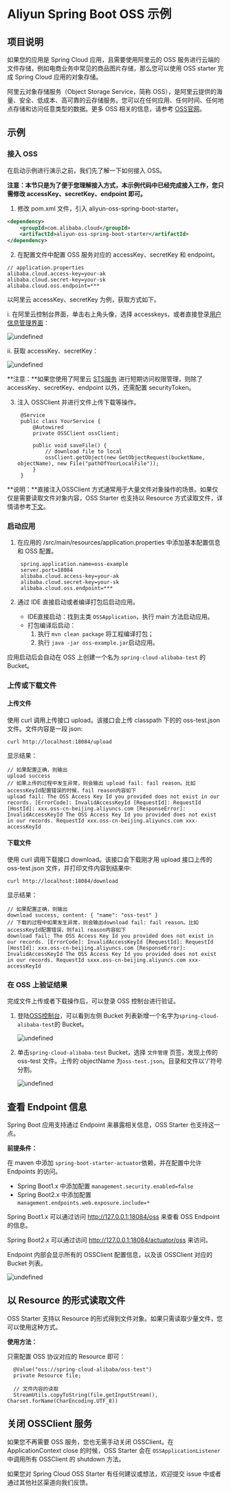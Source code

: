 # Aliyun Spring Boot OSS 示例

## 项目说明

如果您的应用是 Spring Cloud 应用，且需要使用阿里云的 OSS 服务进行云端的文件存储，例如电商业务中常见的商品图片存储，那么您可以使用 OSS starter 完成 Spring Cloud 应用的对象存储。

阿里云对象存储服务（Object Storage Service，简称 OSS），是阿里云提供的海量、安全、低成本、高可靠的云存储服务。您可以在任何应用、任何时间、任何地点存储和访问任意类型的数据。更多 OSS 相关的信息，请参考 [OSS官网](https://www.aliyun.com/product/oss)。

## 示例

### 接入 OSS
在启动示例进行演示之前，我们先了解一下如何接入 OSS。

**注意：本节只是为了便于您理解接入方式，本示例代码中已经完成接入工作，您只需修改 accessKey、secretKey、endpoint 即可。**

1. 修改 pom.xml 文件，引入 aliyun-oss-spring-boot-starter。	

```xml
<dependency>
    <groupId>com.alibaba.cloud</groupId>
    <artifactId>aliyun-oss-spring-boot-starter</artifactId>
</dependency>
```
	    
2. 在配置文件中配置 OSS 服务对应的 accessKey、secretKey 和 endpoint。

```properties
// application.properties
alibaba.cloud.access-key=your-ak
alibaba.cloud.secret-key=your-sk
alibaba.cloud.oss.endpoint=***
```
	    
以阿里云 accessKey、secretKey 为例，获取方式如下。

i. 在阿里云控制台界面，单击右上角头像，选择 accesskeys，或者直接登录[用户信息管理界面](https://usercenter.console.aliyun.com/)：
      
  ![undefined](https://cdn.nlark.com/lark/0/2018/png/64647/1535371973274-3ebec90a-ebde-4eb7-96ed-5372f6b32fe0.png) 

ii. 获取 accessKey、secretKey：

  ![undefined](https://cdn.nlark.com/lark/0/2018/png/64647/1535372168883-b94a3d77-3f81-4938-b409-611945a9e21c.png) 
 
**注意：**如果您使用了阿里云 [STS服务](https://help.aliyun.com/document_detail/28756.html) 进行短期访问权限管理，则除了 accessKey、secretKey、endpoint 以外，还需配置 securityToken。
	
3. 注入 OSSClient 并进行文件上传下载等操作。

		@Service
		public class YourService {
			@Autowired
			private OSSClient ossClient;

			public void saveFile() {
				// download file to local
				ossClient.getObject(new GetObjectRequest(bucketName, objectName), new File("pathOfYourLocalFile"));
			}
		}

  **说明：**直接注入OSSClient 方式通常用于大量文件对象操作的场景。如果仅仅是需要读取文件对象内容，OSS Starter 也支持以 Resource 方式读取文件，详情请参考[下文](#1)。

### 启动应用


1. 在应用的 /src/main/resources/application.properties 中添加基本配置信息和 OSS 配置。
	
		spring.application.name=oss-example
		server.port=18084
		alibaba.cloud.access-key=your-ak
		alibaba.cloud.secret-key=your-sk
		alibaba.cloud.oss.endpoint=***
		
2. 通过 IDE 直接启动或者编译打包后启动应用。

	- IDE直接启动：找到主类 `OSSApplication`，执行 main 方法启动应用。
	- 打包编译后启动：
	  1. 执行 `mvn clean package` 将工程编译打包；
	  2. 执行 `java -jar oss-example.jar`启动应用。
	  
应用启动后会自动在 OSS 上创建一个名为 `spring-cloud-alibaba-test` 的 Bucket。	 

### 上传或下载文件

#### 上传文件
使用 curl 调用上传接口 upload。该接口会上传 classpath 下的的 oss-test.json 文件。文件内容是一段 json:

    curl http://localhost:18084/upload
	
显示结果：
	
	// 如果配置正确，则输出
	upload success
	// 如果上传的过程中发生异常，则会输出 upload fail: fail reason。比如accessKeyId配置错误的时候，fail reason内容如下
	upload fail: The OSS Access Key Id you provided does not exist in our records. [ErrorCode]: InvalidAccessKeyId [RequestId]: RequestId [HostId]: xxx.oss-cn-beijing.aliyuncs.com [ResponseError]: InvalidAccessKeyId The OSS Access Key Id you provided does not exist in our records. RequestId xxx.oss-cn-beijing.aliyuncs.com xxx-accessKeyId

#### 下载文件
使用 curl 调用下载接口 download。该接口会下载刚才用 upload 接口上传的 oss-test.json 文件，并打印文件内容到结果中:

    curl http://localhost:18084/download
	
显示结果：
	
	// 如果配置正确，则输出
	download success, content: { "name": "oss-test" }
	// 下载的过程中如果发生异常，则会输出download fail: fail reason。比如accessKeyId配置错误，则fail reason内容如下
	download fail: The OSS Access Key Id you provided does not exist in our records. [ErrorCode]: InvalidAccessKeyId [RequestId]: RequestId [HostId]: xxx.oss-cn-beijing.aliyuncs.com [ResponseError]: InvalidAccessKeyId The OSS Access Key Id you provided does not exist in our records. RequestId sxxx.oss-cn-beijing.aliyuncs.com xxx-accessKeyId
	


### 在 OSS 上验证结果

完成文件上传或者下载操作后，可以登录 OSS 控制台进行验证。

1. 登陆[OSS控制台](https://oss.console.aliyun.com/)，可以看到左侧 Bucket 列表新增一个名字为`spring-cloud-alibaba-test`的 Bucket。

   ![undefined](https://cdn.nlark.com/lark/0/2018/png/64647/1535369224513-387afdf9-6078-4a42-9f18-d9fe9926a9cd.png) 

2. 单击`spring-cloud-alibaba-test` Bucket，选择 `文件管理` 页签，发现上传的 oss-test 文件。上传的 objectName 为`oss-test.json`。目录和文件以'/'符号分割。

   ![undefined](https://cdn.nlark.com/lark/0/2018/png/64647/1535615378605-df1381e9-c5ff-4da1-b3b3-ce9acfef313f.png) 
    	

## 查看 Endpoint 信息

Spring Boot 应用支持通过 Endpoint 来暴露相关信息，OSS Starter 也支持这一点。

**前提条件：**

在 maven 中添加 `spring-boot-starter-actuator`依赖，并在配置中允许 Endpoints 的访问。

- Spring Boot1.x 中添加配置 `management.security.enabled=false`
- Spring Boot2.x 中添加配置 `management.endpoints.web.exposure.include=*`

Spring Boot1.x 可以通过访问 http://127.0.0.1:18084/oss 来查看 OSS Endpoint 的信息。

Spring Boot2.x 可以通过访问 http://127.0.0.1:18084/actuator/oss 来访问。

Endpoint 内部会显示所有的 OSSClient 配置信息，以及该 OSSClient 对应的 Bucket 列表。

![undefined](https://cdn.nlark.com/lark/0/2018/png/64647/1535373658171-20674565-6fe1-4e1e-a596-1dd6f4159ec3.png) 

<h2 id="1"> 以 Resource 的形式读取文件 </h2>

OSS Starter 支持以 Resource 的形式得到文件对象。如果只需读取少量文件，您可以使用这种方式。

**使用方法：**

只需配置 OSS 协议对应的 Resource 即可：

	  @Value("oss://spring-cloud-alibaba/oss-test")
	  private Resource file;
	  
	  // 文件内容的读取
	  StreamUtils.copyToString(file.getInputStream(), Charset.forName(CharEncoding.UTF_8))

## 关闭 OSSClient 服务
如果您不再需要 OSS 服务，您也无需手动关闭 OSSClient。在 ApplicationContext close 的时候，OSS Starter 会在 `OSSApplicationListener` 中调用所有 OSSClient 的 shutdown 方法。


如果您对 Spring Cloud OSS Starter 有任何建议或想法，欢迎提交 issue 中或者通过其他社区渠道向我们反馈。

